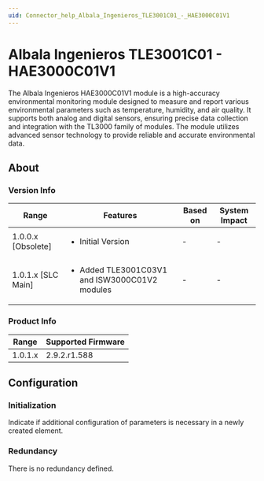 ```yaml
---
uid: Connector_help_Albala_Ingenieros_TLE3001C01_-_HAE3000C01V1
---
```


# Albala Ingenieros TLE3001C01 - HAE3000C01V1

The Albala Ingenieros HAE3000C01V1 module is a high-accuracy environmental monitoring module designed to measure and report various environmental parameters such as temperature, humidity, and air quality. It supports both analog and digital sensors, ensuring precise data collection and integration with the TL3000 family of modules. The module utilizes advanced sensor technology to provide reliable and accurate environmental data.

## About

### Version Info

|Range  |Features  |Based on  |System Impact  |
|---------|---------|---------|---------|
|1.0.0.x [Obsolete]     |<ul><li>Initial Version</li></ul>         |-         |-         |
|1.0.1.x [SLC Main]     |<ul><li>Added TLE3001C03V1 and ISW3000C01V2 modules</li></ul>         |-         |-         |

### Product Info

|Range  |Supported Firmware  |
|---------|---------|
|1.0.1.x     |2.9.2.r1.588         |

## Configuration


### Initialization

Indicate if additional configuration of parameters is necessary in a newly created element.

### Redundancy

There is no redundancy defined.